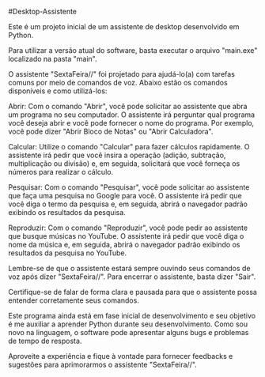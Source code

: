 #Desktop-Assistente

Este é um projeto inicial de um assistente de desktop desenvolvido em Python.

Para utilizar a versão atual do software, basta executar o arquivo "main.exe" localizado na pasta "main".

O assistente "SextaFeira//" foi projetado para ajudá-lo(a) com tarefas comuns por meio de comandos de voz. Abaixo estão os comandos disponíveis e como utilizá-los:

Abrir: Com o comando "Abrir", você pode solicitar ao assistente que abra um programa no seu computador. O assistente irá perguntar qual programa você deseja abrir e você pode fornecer o nome do programa. Por exemplo, você pode dizer "Abrir Bloco de Notas" ou "Abrir Calculadora".

Calcular: Utilize o comando "Calcular" para fazer cálculos rapidamente. O assistente irá pedir que você insira a operação (adição, subtração, multiplicação ou divisão) e, em seguida, solicitará que você forneça os números para realizar o cálculo.

Pesquisar: Com o comando "Pesquisar", você pode solicitar ao assistente que faça uma pesquisa no Google para você. O assistente irá pedir que você diga o termo da pesquisa e, em seguida, abrirá o navegador padrão exibindo os resultados da pesquisa.

Reproduzir: Com o comando "Reproduzir", você pode pedir ao assistente que busque músicas no YouTube. O assistente irá pedir que você diga o nome da música e, em seguida, abrirá o navegador padrão exibindo os resultados da pesquisa no YouTube.

Lembre-se de que o assistente estará sempre ouvindo seus comandos de voz após dizer "SextaFeira//". Para encerrar o assistente, basta dizer "Sair".

Certifique-se de falar de forma clara e pausada para que o assistente possa entender corretamente seus comandos.

Este programa ainda está em fase inicial de desenvolvimento e seu objetivo é me auxiliar a aprender Python durante seu desenvolvimento. Como sou novo na linguagem, o software pode apresentar alguns bugs e problemas de tempo de resposta.

Aproveite a experiência e fique à vontade para fornecer feedbacks e sugestões para aprimorarmos o assistente "SextaFeira//".
